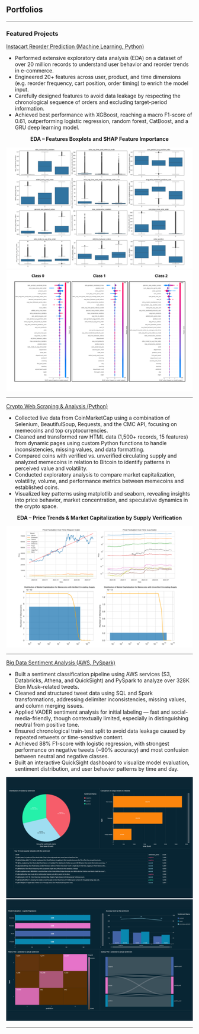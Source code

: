 ## Portfolios

---

### Featured Projects
[Instacart Reorder Prediction (Machine Learning, Python)](https://github.com/karinablk/instacart-project)
- Performed extensive exploratory data analysis (EDA) on a dataset of over 20 million records to understand user behavior and reorder trends in e-commerce.
- Engineered 20+ features across user, product, and time dimensions (e.g. reorder frequency, cart position, order timing) to enrich the model input.
- Carefully designed features to avoid data leakage by respecting the chronological sequence of orders and excluding target-period information.
- Achieved best performance with XGBoost, reaching a macro F1-score of 0.61, outperforming logistic regression, random forest, CatBoost, and a GRU deep learning model.
<p align="center"><strong>EDA – Features Boxplots and SHAP Feature Importance</strong></p>
<img src="images/instacart_features.jpg?raw=true"/>
<img src="images/instacart_shap_classes.png?raw=true"/>

---

[Crypto Web Scraping & Analysis (Python)](https://github.com/karinablk/crypto-webscraping-project/tree/main)
- Collected live data from CoinMarketCap using a combination of Selenium, BeautifulSoup, Requests, and the CMC API, focusing on memecoins and top cryptocurrencies.
- Cleaned and transformed raw HTML data (1,500+ records, 15 features) from dynamic pages using custom Python functions to handle inconsistencies, missing values, and data formatting.
- Compared coins with verified vs. unverified circulating supply and analyzed memecoins in relation to Bitcoin to identify patterns in perceived value and volatility.
- Conducted exploratory analysis to compare market capitalization, volatility, volume, and performance metrics between memecoins and established coins.
- Visualized key patterns using matplotlib and seaborn, revealing insights into price behavior, market concentration, and speculative dynamics in the crypto space.
<p align="center"><strong>EDA – Price Trends & Market Capitalization by Supply Verification</strong></p>
<img src="images/webscraping_project.png?raw=true"/>

---

[Big Data Sentiment Analysis (AWS, PySpark)](https://github.com/karinablk/big-data-sentiment-project)
- Built a sentiment classification pipeline using AWS services (S3, Databricks, Athena, and QuickSight) and PySpark to analyze over 328K Elon Musk–related tweets.
- Cleaned and structured tweet data using SQL and Spark transformations, addressing delimiter inconsistencies, missing values, and column merging issues.
- Applied VADER sentiment analysis for initial labeling — fast and social-media-friendly, though contextually limited, especially in distinguishing neutral from positive tone.
- Ensured chronological train-test split to avoid data leakage caused by repeated retweets or time-sensitive content.
- Achieved 88% F1-score with logistic regression, with strongest performance on negative tweets (~90% accuracy) and most confusion between neutral and negative classes.
- Built an interactive QuickSight dashboard to visualize model evaluation, sentiment distribution, and user behavior patterns by time and day.
<img src="images/dashboard_eda_big_data.png?raw=true"/>
<img src="images/dashboard_model_big_data.png?raw=true"/>

---
